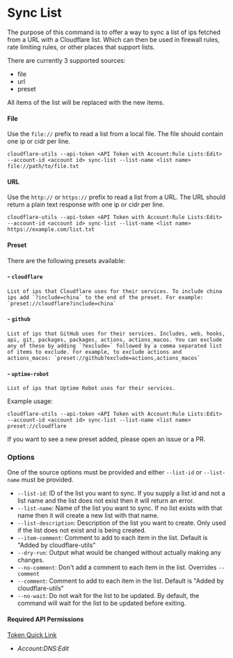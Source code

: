 # Sync List

The purpose of this command is to offer a way to sync a list of ips fetched from a URL with a Cloudflare list. Which can then be used in firewall rules, rate limiting rules, or other places that support lists.

There are currently 3 supported sources:

- file
- url
- preset

All items of the list will be replaced with the new items.

#### File

Use the `file://` prefix to read a list from a local file. The file should contain one ip or cidr per line.

```shell
cloudflare-utils --api-token <API Token with Account:Rule Lists:Edit> --account-id <account id> sync-list --list-name <list name> file://path/to/file.txt
```

#### URL

Use the `http://` or `https://` prefix to read a list from a URL. The URL should return a plain text response with one ip or cidr per line.

```shell
cloudflare-utils --api-token <API Token with Account:Rule Lists:Edit> --account-id <account id> sync-list --list-name <list name> https://example.com/list.txt
```

#### Preset

There are the following presets available:

#### - `cloudflare`
    List of ips that Cloudflare uses for their services. To include china ips add `?include=china` to the end of the preset. For example: `preset://cloudflare?include=china`
#### - `github`
    List of ips that GitHub uses for their services. Includes, web, hooks, api, git, packages, packages, actions, actions_macos. You can exclude any of these by adding `?exclude=` followed by a comma separated list of items to exclude. For example, to exclude actions and actions_macos: `preset://github?exclude=actions,actions_macos`
#### - `uptime-robot`
    List of ips that Uptime Robot uses for their services.

Example usage:
```shell
cloudflare-utils --api-token <API Token with Account:Rule Lists:Edit> --account-id <account id> sync-list --list-name <list name> preset://cloudflare
```

If you want to see a new preset added, please open an issue or a PR.

### Options

One of the source options must be provided and either `--list-id` or `--list-name` must be provided.

- `--list-id`: ID of the list you want to sync. If you supply a list id and not a list name and the list does not exist then it will return an error.
- `--list-name`: Name of the list you want to sync. If no list exists with that name then it will create a new list with that name.
- `--list-description`: Description of the list you want to create. Only used if the list does not exist and is being created.
- `--item-comment`: Comment to add to each item in the list. Default is "Added by cloudflare-utils"
- `--dry-run`: Output what would be changed without actually making any changes.
- `--no-comment`: Don't add a comment to each item in the list. Overrides `--comment`
- `--comment`: Comment to add to each item in the list. Default is "Added by cloudflare-utils"
- `--no-wait`: Do not wait for the list to be updated. By default, the command will wait for the list to be updated before exiting.

#### Required API Permissions

[Token Quick Link](https://dash.cloudflare.com/profile/api-tokens?permissionGroupKeys=%5B%7B%22key%22%3A%22account_rule_lists%22%2C%22type%22%3A%22edit%22%7D%5D&name=Cloudflare+Utils%3A+List+Sync&accountId=*&zoneId=all)

- _Account:DNS:Edit_